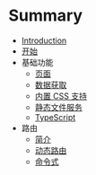 # Summary

* [Introduction](README.md)
* [开始](./documentation/start.md)
* 基础功能
    * [页面](./documentation/basic/pages.md)
    * [数据获取](./documentation/basic/dataFetch.md)
    * [内置 CSS 支持](./documentation/basic/CSS.md)
    * [静态文件服务](./documentation/basic/staticFileServing.md)
    * [TypeScript](./documentation/basic/TypeScript.md)
* 路由
    * [简介](./documentation/routing/introduction.md)
    * [动态路由](./documentation/routing/dynamicRoutes.md) 
    * [命令式](./documentation/routing/imperatively.md)

